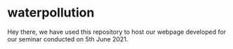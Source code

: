 # waterpollution
Hey there, we have used this repository to host our webpage developed for our seminar conducted on 5th June 2021.
